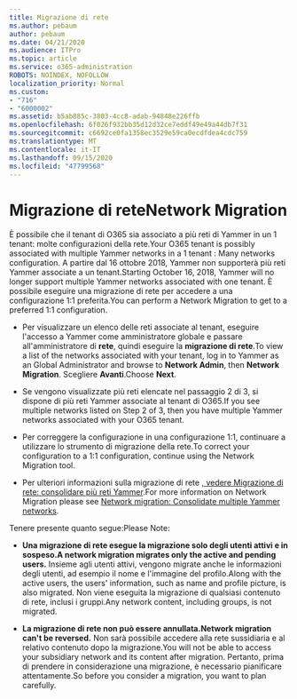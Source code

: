 ```yaml
---
title: Migrazione di rete
ms.author: pebaum
author: pebaum
ms.date: 04/21/2020
ms.audience: ITPro
ms.topic: article
ms.service: o365-administration
ROBOTS: NOINDEX, NOFOLLOW
localization_priority: Normal
ms.custom:
- "716"
- "6000002"
ms.assetid: b5ab885c-3803-4cc8-adab-94848e226ffb
ms.openlocfilehash: 6f026f932bb35d12d32ce7eddf49e49a44db7f31
ms.sourcegitcommit: c6692ce0fa1358ec3529e59ca0ecdfdea4cdc759
ms.translationtype: MT
ms.contentlocale: it-IT
ms.lasthandoff: 09/15/2020
ms.locfileid: "47799568"
---
```

# <a name="network-migration"></a><span data-ttu-id="1cc35-102">Migrazione di rete</span><span class="sxs-lookup"><span data-stu-id="1cc35-102">Network Migration</span></span>

<span data-ttu-id="1cc35-103">È possibile che il tenant di O365 sia associato a più reti di Yammer in un 1 tenant: molte configurazioni della rete.</span><span class="sxs-lookup"><span data-stu-id="1cc35-103">Your O365 tenant is possibly associated with multiple Yammer networks in a 1 tenant : Many networks configuration.</span></span> <span data-ttu-id="1cc35-104">A partire dal 16 ottobre 2018, Yammer non supporterà più reti Yammer associate a un tenant.</span><span class="sxs-lookup"><span data-stu-id="1cc35-104">Starting October 16, 2018, Yammer will no longer support multiple Yammer networks associated with one tenant.</span></span> <span data-ttu-id="1cc35-105">È possibile eseguire una migrazione di rete per accedere a una configurazione 1:1 preferita.</span><span class="sxs-lookup"><span data-stu-id="1cc35-105">You can perform a Network Migration to get to a preferred 1:1 configuration.</span></span>
  
- <span data-ttu-id="1cc35-106">Per visualizzare un elenco delle reti associate al tenant, eseguire l'accesso a Yammer come amministratore globale e passare all'amministratore di **rete**, quindi eseguire la **migrazione di rete**.</span><span class="sxs-lookup"><span data-stu-id="1cc35-106">To view a list of the networks associated with your tenant, log in to Yammer as an Global Administrator and browse to **Network Admin**, then **Network Migration**.</span></span> <span data-ttu-id="1cc35-107">Scegliere **Avanti**.</span><span class="sxs-lookup"><span data-stu-id="1cc35-107">Choose **Next**.</span></span>

- <span data-ttu-id="1cc35-108">Se vengono visualizzate più reti elencate nel passaggio 2 di 3, si dispone di più reti Yammer associate al tenant di O365.</span><span class="sxs-lookup"><span data-stu-id="1cc35-108">If you see multiple networks listed on Step 2 of 3, then you have multiple Yammer networks associated with your O365 tenant.</span></span>

- <span data-ttu-id="1cc35-109">Per correggere la configurazione in una configurazione 1:1, continuare a utilizzare lo strumento di migrazione della rete.</span><span class="sxs-lookup"><span data-stu-id="1cc35-109">To correct your configuration to a 1:1 configuration, continue using the Network Migration tool.</span></span>

- <span data-ttu-id="1cc35-110">Per ulteriori informazioni sulla migrazione di rete [, vedere Migrazione di rete: consolidare più reti Yammer](https://docs.microsoft.com/yammer/configure-your-yammer-network/consolidate-multiple-yammer-networks).</span><span class="sxs-lookup"><span data-stu-id="1cc35-110">For more information on Network Migration please see [Network migration: Consolidate multiple Yammer networks](https://docs.microsoft.com/yammer/configure-your-yammer-network/consolidate-multiple-yammer-networks).</span></span>

<span data-ttu-id="1cc35-111">Tenere presente quanto segue:</span><span class="sxs-lookup"><span data-stu-id="1cc35-111">Please Note:</span></span>
  
- <span data-ttu-id="1cc35-112">**Una migrazione di rete esegue la migrazione solo degli utenti attivi e in sospeso.**</span><span class="sxs-lookup"><span data-stu-id="1cc35-112">**A network migration migrates only the active and pending users.**</span></span> <span data-ttu-id="1cc35-113">Insieme agli utenti attivi, vengono migrate anche le informazioni degli utenti, ad esempio il nome e l'immagine del profilo.</span><span class="sxs-lookup"><span data-stu-id="1cc35-113">Along with the active users, the users' information, such as name and profile picture, is also migrated.</span></span> <span data-ttu-id="1cc35-114">Non viene eseguita la migrazione di qualsiasi contenuto di rete, inclusi i gruppi.</span><span class="sxs-lookup"><span data-stu-id="1cc35-114">Any network content, including groups, is not migrated.</span></span>

- <span data-ttu-id="1cc35-115">**La migrazione di rete non può essere annullata.**</span><span class="sxs-lookup"><span data-stu-id="1cc35-115">**Network migration can't be reversed.**</span></span> <span data-ttu-id="1cc35-116">Non sarà possibile accedere alla rete sussidiaria e al relativo contenuto dopo la migrazione.</span><span class="sxs-lookup"><span data-stu-id="1cc35-116">You will not be able to access your subsidiary network and its content after migration.</span></span> <span data-ttu-id="1cc35-117">Pertanto, prima di prendere in considerazione una migrazione, è necessario pianificare attentamente.</span><span class="sxs-lookup"><span data-stu-id="1cc35-117">So before you consider a migration, you want to plan carefully.</span></span>
